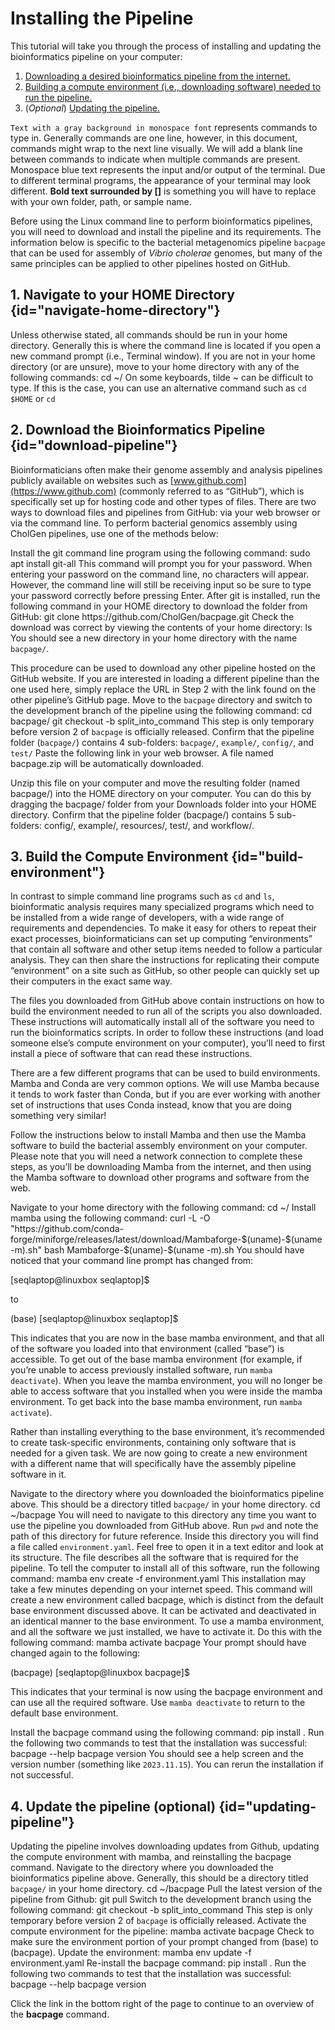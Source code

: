 # Installing the Pipeline 

This tutorial will take you through the process of installing and updating the bioinformatics pipeline on your computer:
1. [Downloading a desired bioinformatics pipeline from the internet.](#download-pipeline "Skip to `Download the Bioinformatics Pipeline`")
2. [Building a compute environment (i.e., downloading software) needed to run the pipeline.](#build-environment "Skip to `Build the Compute Environment`" )
3. (*Optional*) [Updating the pipeline.](#updating-pipeline "Skip to `Update the pipeline`")

<procedure title="Important notes for following this tutorial" type="choices">
    <step>
        <code>Text with a gray background in monospace font</code> represents commands to type in. Generally commands 
        are one line, however, in this document, commands might wrap to the next line visually. We will add a blank line
        between commands to indicate when multiple commands are present.
    </step>
    <step>
        <path><format color="CornflowerBlue">Monospace blue text</format></path> represents the 
        input and/or output of the terminal. Due to different terminal programs, the appearance of your terminal may 
        look different. 
    </step>
    <step>
        <b>Bold text surrounded by []</b> is something you will have to replace with your own folder, path, or sample 
        name.
    </step>
</procedure>

Before using the Linux command line to perform bioinformatics pipelines, you will need to download and install the 
pipeline and its requirements. 
The information below is specific to the bacterial metagenomics pipeline `bacpage` that can be used for assembly of 
*Vibrio cholerae* genomes, but many of the same principles can be applied to other pipelines hosted on GitHub.

## 1. Navigate to your HOME Directory {id="navigate-home-directory"}
Unless otherwise stated, all commands should be run in your home directory. Generally this is where the command line is 
located if you open a new command prompt (i.e., Terminal window).
<procedure type="steps">
    <step>
        If you are not in your home directory (or are unsure), move to your home directory with any of the following 
        commands:
        <code-block lang="bash">cd ~/</code-block>
        <tip>On some keyboards, tilde <shortcut>~</shortcut> can be difficult to type. If this is the case, you can use 
        an alternative command such as <code lang="bash">cd $HOME</code> or <code lang="bash">cd</code></tip>
    </step>
</procedure>

## 2. Download the Bioinformatics Pipeline {id="download-pipeline"}
Bioinformaticians often make their genome assembly and analysis pipelines publicly available on websites such as 
[www.github.com](https://www.github.com) (commonly referred to as “GitHub”), which is specifically set up for hosting 
code and other types of files. There are two ways to download files and pipelines from GitHub: via your web browser or 
via the command line. To perform bacterial genomics assembly using CholGen pipelines, use one of the methods below:

<tabs>
    <tab title="Command line">
        <procedure type="steps">
            <step>
                Install the git command line program using the following command:
                <code-block lang="bash">sudo apt install git-all</code-block>
                <note>
                    This command will prompt you for your password. When entering your password on the command line, no 
                    characters will appear. However, the command line will still be receiving input so be sure to type 
                    your password correctly before pressing <shortcut>Enter</shortcut>.
                </note>
            </step>
            <step >
                After git is installed, run the following command in your HOME directory to download the folder from 
                GitHub:
                <code-block lang="bash" id="repo-url">git clone https://github.com/CholGen/bacpage.git</code-block>
            </step>
            <step>
                Check the download was correct by viewing the contents of your home directory:
                <code-block lang="bash" >ls</code-block>
                You should see a new directory in your home directory with the name <code>bacpage/</code>.
                <p/>This procedure can be used to download any other pipeline hosted on the GitHub website. If you are 
                interested in loading a different pipeline than the one used here, simply replace the URL in Step 2 with
                the link found on the other pipeline’s GitHub page.
            </step>
            <step>
                Move to the <code>bacpage</code> directory and switch to the development branch of the pipeline using 
                the following command:
                <code-block lang="bash">
                    cd bacpage/
                    git checkout -b split_into_command
                </code-block>
                <note>This step is only temporary before version 2 of <code>bacpage</code> is officially released.</note>
            </step>
            <step>
                Confirm that the pipeline folder (<code>bacpage/</code>) contains 4 sub-folders: 
                <code>bacpage/</code>, <code>example/</code>, <code>config/</code>, and <code>test/</code>
            </step>
        </procedure>
    </tab>
    <tab title="Web browser">
    <procedure type="steps">
        <step> 
            Paste the following link in your web browser.  A file named <path>bacpage.zip</path> will be automatically 
            downloaded.
            <p><a href="https://github.com/CholGen/bacpage/releases/latest/download/pipeline.zip" ></a></p>
        </step>
        <step>
            Unzip this file on your computer and move the resulting folder (named <path>bacpage/</path>) into the HOME 
            directory on your computer. You can do this by dragging the <path>bacpage/</path> folder from your Downloads
            folder into your HOME directory.
        </step>
        <step>
            Confirm that the pipeline folder (<path>bacpage/</path>) contains 5 sub-folders: 
            <path>config/</path>, <path>example/</path>, <path>resources/</path>, <path>test/</path>, and 
            <path>workflow/</path>.
        </step>
    </procedure>
    </tab>
</tabs>

## 3. Build the Compute Environment {id="build-environment"}
In contrast to simple command line programs such as <code>cd</code> and <code>ls</code>, bioinformatic analysis requires
many specialized programs which need to be installed from a wide range of developers, with a wide range of requirements 
and dependencies. To make it easy for others to repeat their exact processes, bioinformaticians can set up computing 
“environments” that contain all software and other setup items needed to follow a particular analysis. They can then 
share the instructions for replicating their compute “environment” on a site such as GitHub, so other people can quickly
set up their computers in the exact same way.

The files you downloaded from GitHub above contain instructions on how to build the environment needed to run all of the
scripts you also downloaded. These instructions will automatically install all of the software you need to run the 
bioinformatics scripts. In order to follow these instructions (and load someone else’s compute environment on your 
computer), you’ll need to first install a piece of software that can read these instructions. 

There are a few different programs that can be used to build environments. <control>Mamba</control> and 
<control>Conda</control> are very common options. We will use Mamba because it tends to work faster 
than Conda, but if you are ever working with another set of instructions that uses 
Conda instead, know that you are doing something very similar!

Follow the instructions below to install Mamba and then use the Mamba software to build the bacterial assembly 
environment on your computer. Please note that you will need a network connection to complete these steps, as you’ll be 
downloading Mamba from the internet, and then using the Mamba software to download other programs and software from the 
web.

<procedure title="Installing Mamba" type="steps">
    <step>
        Navigate to your home directory with the following command:
        <code-block lang="bash" >cd ~/</code-block>
    </step>
    <step>
        Install mamba using the following command:
        <code-block lang="bash" >
        curl -L -O "https://github.com/conda-forge/miniforge/releases/latest/download/Mambaforge-$(uname)-$(uname -m).sh"
        bash Mambaforge-$(uname)-$(uname -m).sh
        </code-block>
        You should have noticed that your command line prompt has changed from:
        <p/><path><format color="CornflowerBlue">[seqlaptop@linuxbox seqlaptop]$ </format></path>
        <p/>to
        <p/><path><format color="CornflowerBlue">(base) [seqlaptop@linuxbox seqlaptop]$</format></path>
        <p/>This indicates that you are now in the <control>base</control> mamba environment, and that all of the 
        software you loaded into that environment (called “base”) is accessible.
        <tip> To get out of the <control>base</control> mamba environment (for example, if you’re unable to access previously
        installed software, run <code>mamba deactivate</code>). When you leave the mamba environment, you will no longer
        be able to access software that you installed when you were inside the mamba environment. To get back into the 
        <control>base</control> mamba environment, run <code>mamba activate</code>).</tip>
    </step>
</procedure>

Rather than installing everything to the base environment, it’s recommended to create task-specific 
environments, containing only software that is needed for a given task. We are now going to create a new 
environment with a different name that will specifically have the assembly pipeline software in it. 

<procedure title="Setting up the pipeline environment">
    <step>
        Navigate to the directory where you downloaded the bioinformatics pipeline above. This should be a directory 
        titled <code>bacpage/</code> in your home directory. 
        <code-block lang="bash" >cd ~/bacpage</code-block>
        You will need to navigate to this directory any time you want to use the pipeline you downloaded from GitHub 
        above. Run <code>pwd</code> and note the path of this directory for future reference.
    </step>
    <step>
        Inside this directory you will find a file called <code>environment.yaml</code>. Feel free to open it in a text 
        editor and look at its structure. The file describes all the software that is required for the pipeline. To tell
        the computer to install all of this software, run the following command:
        <code-block lang="bash">mamba env create -f environment.yaml</code-block>
        <note>This installation may take a few minutes depending on your internet speed. </note>
        This command will create a new environment called <control>bacpage</control>, which is distinct from the default
        <control>base</control> environment discussed above. It can be activated and deactivated in an identical manner 
        to the <control>base</control> environment. 
    </step>
    <step>
        To use a mamba environment, and all the software we just installed, we have to activate it. Do this with the 
        following command:
        <code-block lang="bash" >mamba activate bacpage</code-block>
        Your prompt should have changed again to the following:
        <p/><path><format color="CornflowerBlue">(bacpage) [seqlaptop@linuxbox bacpage]$</format></path>
        <p>This indicates that your terminal is now using the <control>bacpage</control> environment and can use all the
        required software. Use <code>mamba deactivate</code> to return to the default <control>base</control> environment.</p>
    </step>
    <step>
        Install the bacpage command using the following command:
        <code-block lang="bash">pip install .</code-block>
    </step>
    <step>
        Run the following two commands to test that the installation was successful:
        <code-block lang="bash">
        bacpage --help
        bacpage version
        </code-block>
        You should see a help screen and the version number (something like <code>2023.11.15</code>).
        You can rerun the installation if not successful.
    </step>
</procedure>

## 4. Update the pipeline (optional) {id="updating-pipeline"}
Updating the pipeline involves downloading updates from Github, updating the compute environment with mamba, and 
reinstalling the bacpage command.
<procedure>
    <step>
        Navigate to the directory where you downloaded the bioinformatics pipeline above. Generally, this should be a 
        directory titled <code>bacpage/</code> in your home directory.
        <code-block lang="bash" >cd ~/bacpage</code-block>
    </step>
    <step>
        Pull the latest version of the pipeline from Github:
        <code-block lang="bash" >git pull</code-block>
    </step>
    <step>
        Switch to the development branch using the following command:
        <code-block lang="bash">git checkout -b split_into_command</code-block>
        <note>This step is only temporary before version 2 of <code>bacpage</code> is officially released.</note>
    </step>
    <step>
        Activate the compute environment for the pipeline:
        <code-block lang="bash" >mamba activate bacpage</code-block>
        Check to make sure the environment portion of your prompt changed from 
        <path><format color="CornflowerBlue">(base)</format></path> to 
        <path><format color="CornflowerBlue">(bacpage)</format></path>.
    </step>
    <step>
        Update the environment:
        <code-block lang="bash" >mamba env update -f environment.yaml</code-block>
    </step>
    <step>
        Re-install the bacpage command:
        <code-block lang="bash" >pip install .</code-block>
    </step>
    <step>
        Run the following two commands to test that the installation was successful:
        <code-block lang="bash">
        bacpage --help
        bacpage version
        </code-block>
    </step>
</procedure>

Click the link in the bottom right of the page to continue to an overview of the <b>bacpage</b> 
command.
